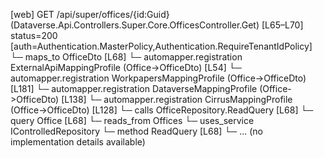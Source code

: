 [web] GET /api/super/offices/{id:Guid}  (Dataverse.Api.Controllers.Super.Core.OfficesController.Get)  [L65–L70] status=200 [auth=Authentication.MasterPolicy,Authentication.RequireTenantIdPolicy]
  └─ maps_to OfficeDto [L68]
    └─ automapper.registration ExternalApiMappingProfile (Office->OfficeDto) [L54]
    └─ automapper.registration WorkpapersMappingProfile (Office->OfficeDto) [L181]
    └─ automapper.registration DataverseMappingProfile (Office->OfficeDto) [L138]
    └─ automapper.registration CirrusMappingProfile (Office->OfficeDto) [L128]
  └─ calls OfficeRepository.ReadQuery [L68]
  └─ query Office [L68]
    └─ reads_from Offices
  └─ uses_service IControlledRepository<Office>
    └─ method ReadQuery [L68]
      └─ ... (no implementation details available)

